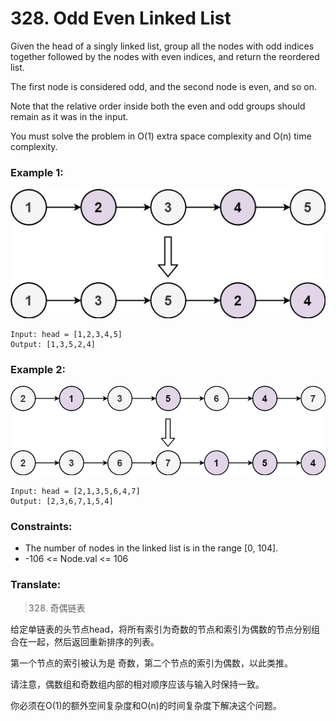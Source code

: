 # 328. Odd Even Linked List

Given the head of a singly linked list, group all the nodes with odd indices together followed by the nodes with even indices, and return the reordered list.

The first node is considered odd, and the second node is even, and so on.

Note that the relative order inside both the even and odd groups should remain as it was in the input.

You must solve the problem in O(1) extra space complexity and O(n) time complexity.

### Example 1:

![image description](oddeven-linked-list.jpeg)

```
Input: head = [1,2,3,4,5]
Output: [1,3,5,2,4]
```

### Example 2:

![image description](oddeven2-linked-list.jpeg)

```
Input: head = [2,1,3,5,6,4,7]
Output: [2,3,6,7,1,5,4]
```

### Constraints:

* The number of nodes in the linked list is in the range [0, 104].
* -106 <= Node.val <= 106

### Translate:

> 328. 奇偶链表

给定单链表的头节点head，将所有索引为奇数的节点和索引为偶数的节点分别组合在一起，然后返回重新排序的列表。

第一个节点的索引被认为是 奇数，第二个节点的索引为偶数，以此类推。

请注意，偶数组和奇数组内部的相对顺序应该与输入时保持一致。

你必须在O(1)的额外空间复杂度和O(n)的时间复杂度下解决这个问题。